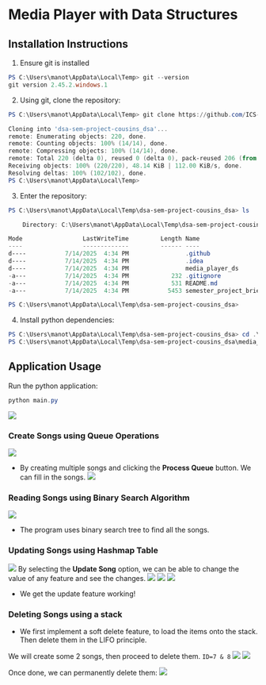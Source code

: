 # Media Player with Data Structures
## Installation Instructions
1. Ensure git is installed
```powershell
PS C:\Users\manot\AppData\Local\Temp> git --version
git version 2.45.2.windows.1
```

2. Using git, clone the repository:
```powershell
PS C:\Users\manot\AppData\Local\Temp> git clone https://github.com/ICS-2025-GROUP-F/dsa-sem-project-cousins_dsa

Cloning into 'dsa-sem-project-cousins_dsa'...
remote: Enumerating objects: 220, done.
remote: Counting objects: 100% (14/14), done.
remote: Compressing objects: 100% (14/14), done.
remote: Total 220 (delta 0), reused 0 (delta 0), pack-reused 206 (from 1)
Receiving objects: 100% (220/220), 48.14 KiB | 112.00 KiB/s, done.
Resolving deltas: 100% (102/102), done.
PS C:\Users\manot\AppData\Local\Temp>
```

3. Enter the repository:
```powershell
PS C:\Users\manot\AppData\Local\Temp\dsa-sem-project-cousins_dsa> ls

    Directory: C:\Users\manot\AppData\Local\Temp\dsa-sem-project-cousins_dsa

Mode                 LastWriteTime         Length Name
----                 -------------         ------ ----
d----           7/14/2025  4:34 PM                .github
d----           7/14/2025  4:34 PM                .idea
d----           7/14/2025  4:34 PM                media_player_ds
-a---           7/14/2025  4:34 PM            232 .gitignore
-a---           7/14/2025  4:34 PM            531 README.md
-a---           7/14/2025  4:34 PM           5453 semester_project_brief.md

PS C:\Users\manot\AppData\Local\Temp\dsa-sem-project-cousins_dsa>
```

4. Install python dependencies:
```powershell
PS C:\Users\manot\AppData\Local\Temp\dsa-sem-project-cousins_dsa> cd .\media_player_ds\
PS C:\Users\manot\AppData\Local\Temp\dsa-sem-project-cousins_dsa\media_player_ds> pip3 install -r .\requirements.txt
```

## Application Usage
Run the python application:
```powershell
python main.py
```
![](./assets/1.png)

### Create Songs using Queue Operations
![](./assets/2.png)
- By creating multiple songs and clicking the **Process Queue** button. We can fill in the songs.
![](./assets/3.png)

### Reading Songs using Binary Search Algorithm
![]([./assets/4.png)
- The program uses binary search tree to find all the songs.

### Updating Songs using Hashmap Table
![](./assets/4.png)
By selecting the **Update Song** option, we can be able to change the value of any feature and see the changes.
![](./assets/5.png)
![](./assets/6.png)
![](./assets/7.png)
- We get the update feature working!

### Deleting Songs using a stack
- We first implement a soft delete feature, to load the items onto the stack. Then delete them in the LIFO principle.

We will create some 2 songs, then proceed to delete them. `ID=7 & 8`
![](./assets/8.png)
![](./assets/9.png)

Once done, we can permanently delete them:
![](./assets/10.png)



